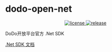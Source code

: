 # dodo-open-net

<p align="center">
  <a href="https://raw.githubusercontent.com/dodo-open/dodo-open-net/master/LICENSE">
    <img src="https://img.shields.io/github/license/dodo-open/dodo-open-net" alt="license">
  </a>
  <a href="https://github.com/dodo-open/dodo-open-net/releases">
    <img src="https://img.shields.io/github/v/release/dodo-open/dodo-open-net?color=blueviolet&include_prereleases" alt="release">
  </a>
</p>

DoDo开放平台官方 .Net SDK

[.Net SDK 文档](https://open.imdodo.com/sdk/net)
